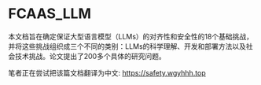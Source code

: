 # FCAAS_LLM

本文档旨在确定保证大型语言模型（LLMs）的对齐性和安全性的18个基础挑战，并将这些挑战组织成三个不同的类别：LLMs的科学理解、开发和部署方法以及社会技术挑战。论文提出了200多个具体的研究问题。

笔者正在尝试把该篇文档翻译为中文: https://safety.wgyhhh.top
